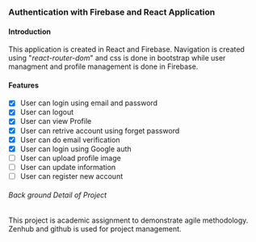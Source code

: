 ### Authentication with Firebase and React Application

#### Introduction

This application is created in React and Firebase. Navigation is created using "*react-router-dom*" and css is done in bootstrap while user managment and profile management is done in Firebase.

#### Features

* [X] User can login using email and password
* [X] User can logout
* [X] User can view Profile
* [X] User can retrive account using forget password
* [X] User can do email verification
* [X] User can login using Google auth
* [ ] User can upload profile image
* [ ] User can update information
* [ ] User can register new account

###### Back ground Detail of Project

This project is academic assignment to demonstrate agile methodology. Zenhub and github is used for project management.
